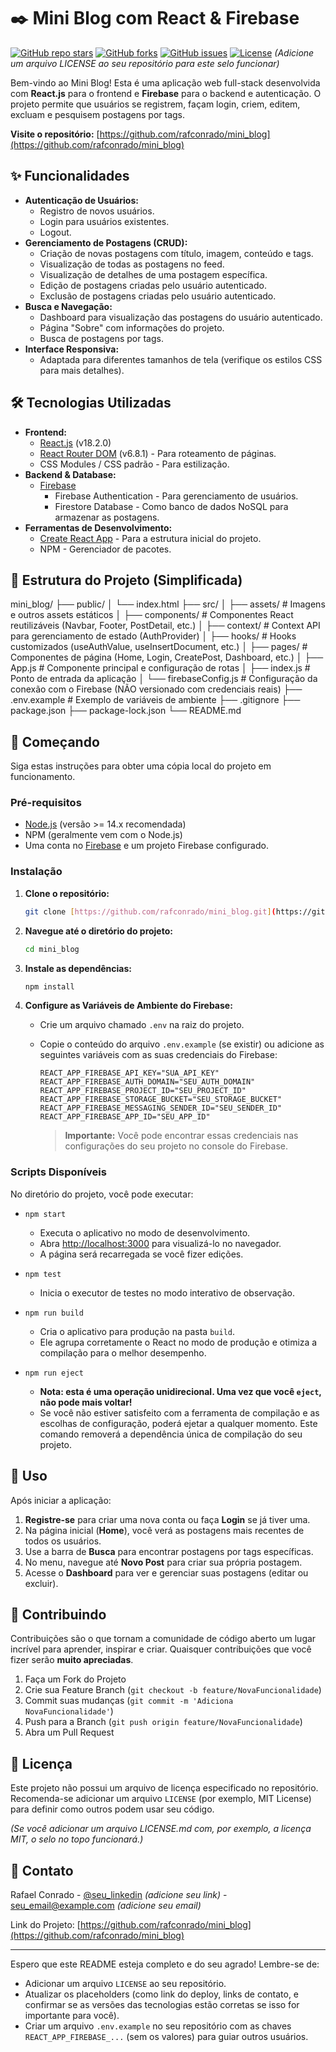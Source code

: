 # ✒️ Mini Blog com React & Firebase

[![GitHub repo stars](https://img.shields.io/github/stars/rafconrado/mini_blog?style=social)](https://github.com/rafconrado/mini_blog/stargazers)
[![GitHub forks](https://img.shields.io/github/forks/rafconrado/mini_blog?style=social)](https://github.com/rafconrado/mini_blog/network/members)
[![GitHub issues](https://img.shields.io/github/issues/rafconrado/mini_blog)](https://github.com/rafconrado/mini_blog/issues)
[![License](https://img.shields.io/github/license/rafconrado/mini_blog)](https://github.com/rafconrado/mini_blog/blob/main/LICENSE) *(Adicione um arquivo LICENSE ao seu repositório para este selo funcionar)*

Bem-vindo ao Mini Blog! Esta é uma aplicação web full-stack desenvolvida com **React.js** para o frontend e **Firebase** para o backend e autenticação. O projeto permite que usuários se registrem, façam login, criem, editem, excluam e pesquisem postagens por tags.

**Visite o repositório:** [https://github.com/rafconrado/mini_blog](https://github.com/rafconrado/mini_blog)

## ✨ Funcionalidades

* **Autenticação de Usuários:**
    * Registro de novos usuários.
    * Login para usuários existentes.
    * Logout.
* **Gerenciamento de Postagens (CRUD):**
    * Criação de novas postagens com título, imagem, conteúdo e tags.
    * Visualização de todas as postagens no feed.
    * Visualização de detalhes de uma postagem específica.
    * Edição de postagens criadas pelo usuário autenticado.
    * Exclusão de postagens criadas pelo usuário autenticado.
* **Busca e Navegação:**
    * Dashboard para visualização das postagens do usuário autenticado.
    * Página "Sobre" com informações do projeto.
    * Busca de postagens por tags.
* **Interface Responsiva:**
    * Adaptada para diferentes tamanhos de tela (verifique os estilos CSS para mais detalhes).

## 🛠️ Tecnologias Utilizadas

* **Frontend:**
    * [React.js](https://reactjs.org/) (v18.2.0)
    * [React Router DOM](https://reactrouter.com/) (v6.8.1) - Para roteamento de páginas.
    * CSS Modules / CSS padrão - Para estilização.
* **Backend & Database:**
    * [Firebase](https://firebase.google.com/)
        * Firebase Authentication - Para gerenciamento de usuários.
        * Firestore Database - Como banco de dados NoSQL para armazenar as postagens.
* **Ferramentas de Desenvolvimento:**
    * [Create React App](https://create-react-app.dev/) - Para a estrutura inicial do projeto.
    * NPM - Gerenciador de pacotes.

## 📂 Estrutura do Projeto (Simplificada)

mini_blog/
├── public/
│   └── index.html
├── src/
│   ├── assets/               # Imagens e outros assets estáticos
│   ├── components/           # Componentes React reutilizáveis (Navbar, Footer, PostDetail, etc.)
│   ├── context/              # Context API para gerenciamento de estado (AuthProvider)
│   ├── hooks/                # Hooks customizados (useAuthValue, useInsertDocument, etc.)
│   ├── pages/                # Componentes de página (Home, Login, CreatePost, Dashboard, etc.)
│   ├── App.js                # Componente principal e configuração de rotas
│   ├── index.js              # Ponto de entrada da aplicação
│   └── firebaseConfig.js     # Configuração da conexão com o Firebase (NÃO versionado com credenciais reais)
├── .env.example              # Exemplo de variáveis de ambiente
├── .gitignore
├── package.json
├── package-lock.json
└── README.md

## 🚀 Começando

Siga estas instruções para obter uma cópia local do projeto em funcionamento.

### Pré-requisitos

* [Node.js](https://nodejs.org/) (versão >= 14.x recomendada)
* NPM (geralmente vem com o Node.js)
* Uma conta no [Firebase](https://firebase.google.com/) e um projeto Firebase configurado.

### Instalação

1.  **Clone o repositório:**
    ```bash
    git clone [https://github.com/rafconrado/mini_blog.git](https://github.com/rafconrado/mini_blog.git)
    ```
2.  **Navegue até o diretório do projeto:**
    ```bash
    cd mini_blog
    ```
3.  **Instale as dependências:**
    ```bash
    npm install
    ```
4.  **Configure as Variáveis de Ambiente do Firebase:**
    * Crie um arquivo chamado `.env` na raiz do projeto.
    * Copie o conteúdo do arquivo `.env.example` (se existir) ou adicione as seguintes variáveis com as suas credenciais do Firebase:

        ```env
        REACT_APP_FIREBASE_API_KEY="SUA_API_KEY"
        REACT_APP_FIREBASE_AUTH_DOMAIN="SEU_AUTH_DOMAIN"
        REACT_APP_FIREBASE_PROJECT_ID="SEU_PROJECT_ID"
        REACT_APP_FIREBASE_STORAGE_BUCKET="SEU_STORAGE_BUCKET"
        REACT_APP_FIREBASE_MESSAGING_SENDER_ID="SEU_SENDER_ID"
        REACT_APP_FIREBASE_APP_ID="SEU_APP_ID"
        ```
        > **Importante:** Você pode encontrar essas credenciais nas configurações do seu projeto no console do Firebase.

### Scripts Disponíveis

No diretório do projeto, você pode executar:

* `npm start`
    * Executa o aplicativo no modo de desenvolvimento.
    * Abra [http://localhost:3000](http://localhost:3000) para visualizá-lo no navegador.
    * A página será recarregada se você fizer edições.

* `npm test`
    * Inicia o executor de testes no modo interativo de observação.

* `npm run build`
    * Cria o aplicativo para produção na pasta `build`.
    * Ele agrupa corretamente o React no modo de produção e otimiza a compilação para o melhor desempenho.

* `npm run eject`
    * **Nota: esta é uma operação unidirecional. Uma vez que você `eject`, não pode mais voltar!**
    * Se você não estiver satisfeito com a ferramenta de compilação e as escolhas de configuração, poderá ejetar a qualquer momento. Este comando removerá a dependência única de compilação do seu projeto.

## 📖 Uso

Após iniciar a aplicação:

1.  **Registre-se** para criar uma nova conta ou faça **Login** se já tiver uma.
2.  Na página inicial (**Home**), você verá as postagens mais recentes de todos os usuários.
3.  Use a barra de **Busca** para encontrar postagens por tags específicas.
4.  No menu, navegue até **Novo Post** para criar sua própria postagem.
5.  Acesse o **Dashboard** para ver e gerenciar suas postagens (editar ou excluir).

## 🤝 Contribuindo

Contribuições são o que tornam a comunidade de código aberto um lugar incrível para aprender, inspirar e criar. Quaisquer contribuições que você fizer serão **muito apreciadas**.

1.  Faça um Fork do Projeto
2.  Crie sua Feature Branch (`git checkout -b feature/NovaFuncionalidade`)
3.  Commit suas mudanças (`git commit -m 'Adiciona NovaFuncionalidade'`)
4.  Push para a Branch (`git push origin feature/NovaFuncionalidade`)
5.  Abra um Pull Request

## 📄 Licença

Este projeto não possui um arquivo de licença especificado no repositório. Recomenda-se adicionar um arquivo `LICENSE` (por exemplo, MIT License) para definir como outros podem usar seu código.

*(Se você adicionar um arquivo LICENSE.md com, por exemplo, a licença MIT, o selo no topo funcionará.)*

## 📧 Contato

Rafael Conrado - [@seu_linkedin](https://www.linkedin.com/in/seu_linkedin_aqui/) *(adicione seu link)* - seu_email@example.com *(adicione seu email)*

Link do Projeto: [https://github.com/rafconrado/mini_blog](https://github.com/rafconrado/mini_blog)

---

Espero que este README esteja completo e do seu agrado! Lembre-se de:
* Adicionar um arquivo `LICENSE` ao seu repositório.
* Atualizar os placeholders (como link do deploy, links de contato, e confirmar se as versões das tecnologias estão corretas se isso for importante para você).
* Criar um arquivo `.env.example` no seu repositório com as chaves `REACT_APP_FIREBASE_...` (sem os valores) para guiar outros usuários.
